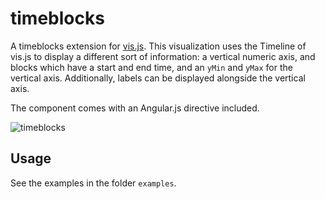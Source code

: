 # timeblocks

A timeblocks extension for [vis.js](http://visjs.org). This visualization uses the Timeline of vis.js to display a different sort of information: a vertical numeric axis, and blocks which have a start and end time, and an `yMin` and `yMax` for the vertical axis. Additionally, labels can be displayed alongside the vertical axis.

The component comes with an Angular.js directive included.

<img alt="timeblocks" src="https://raw.github.com/josdejong/timeblocks/master/screenshot.png">

## Usage

See the examples in the folder `examples`.
